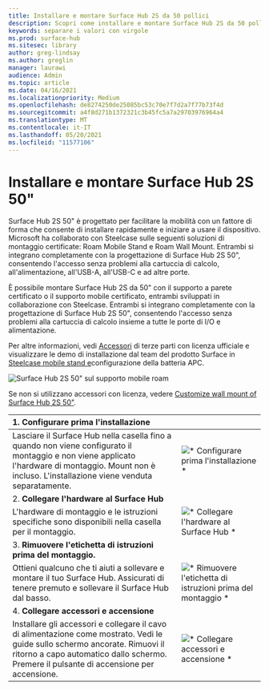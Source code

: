 ```yaml
---
title: Installare e montare Surface Hub 2S da 50 pollici
description: Scopri come installare e montare Surface Hub 2S da 50 pollici.
keywords: separare i valori con virgole
ms.prod: surface-hub
ms.sitesec: library
author: greg-lindsay
ms.author: greglin
manager: laurawi
audience: Admin
ms.topic: article
ms.date: 04/16/2021
ms.localizationpriority: Medium
ms.openlocfilehash: de8274250de25085bc53c70e7f7d2a7f77b73f4d
ms.sourcegitcommit: a4f8d271b1372321c3b45fc5a7a29703976964a4
ms.translationtype: MT
ms.contentlocale: it-IT
ms.lasthandoff: 05/20/2021
ms.locfileid: "11577106"
---
```

# <a name="install-and-mount-surface-hub-2s-50"></a>Installare e montare Surface Hub 2S 50"

Surface Hub 2S 50" è progettato per facilitare la mobilità con un fattore di forma che consente di installare rapidamente e iniziare a usare il dispositivo. Microsoft ha collaborato con Steelcase sulle seguenti soluzioni di montaggio certificate: Roam Mobile Stand e Roam Wall Mount. Entrambi si integrano completamente con la progettazione di Surface Hub 2S 50", consentendo l'accesso senza problemi alla cartuccia di calcolo, all'alimentazione, all'USB-A, all'USB-C e ad altre porte.

È possibile montare Surface Hub 2S da 50" con il supporto a parete certificato o il supporto mobile certificato, entrambi sviluppati in collaborazione con Steelcase. Entrambi si integrano completamente con la progettazione di Surface Hub 2S 50", consentendo l'accesso senza problemi alla cartuccia di calcolo insieme a tutte le porte di I/O e alimentazione. 

Per altre informazioni, vedi [Accessori](http://licensedhardware.azurewebsites.net/surface) di terze parti con licenza ufficiale e visualizzare le demo di installazione dal team del prodotto Surface in [Steelcase mobile stand e](https://youtu.be/VTzdu4Skpkg)configurazione della batteria APC.

 ![Surface Hub 2S 50" sul supporto mobile roam](images/sh2-mobile-stand.png)<br>

Se non si utilizzano accessori con licenza, vedere [Customize wall mount of Surface Hub 2S 50"](surface-hub-2s-custom-install.md).

| 1. **Configurare prima l'installazione** | |
|:------ |:-------- |
| Lasciare il Surface Hub nella casella fino a quando non viene configurato il montaggio e non viene applicato l'hardware di montaggio. Mount non è incluso. L'installazione viene venduta separatamente. | ![* Configurare prima l'installazione *](images/sh2-setup-1.png) <br> |
| 2. **Collegare l'hardware al Surface Hub** | |
| L'hardware di montaggio e le istruzioni specifiche sono disponibili nella casella per il montaggio. | ![* Collegare l'hardware al Surface Hub *](images/sh2-setup-2.png) <br> |
| 3. **Rimuovere l'etichetta di istruzioni prima del montaggio.** | |
| Ottieni qualcuno che ti aiuti a sollevare e montare il tuo Surface Hub. Assicurati di tenere premuto e sollevare il Surface Hub dal basso. | ![* Rimuovere l'etichetta di istruzioni prima del montaggio *](images/sh2-setup-3.png) <br> |
| 4. **Collegare accessori e accensione** | |
| Installare gli accessori e collegare il cavo di alimentazione come mostrato. Vedi le guide sullo schermo ancorate. Rimuovi il ritorno a capo automatico dallo schermo. Premere il pulsante di accensione per accensione. | ![* Collegare accessori e accensione *](images/sh2-setup-4.png) <br> |
